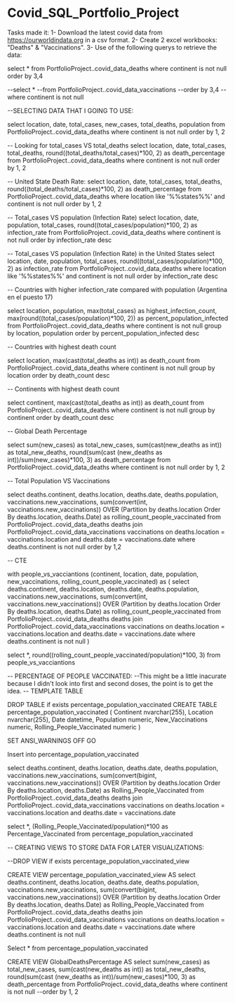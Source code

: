 # Covid_SQL_Portfolio_Project
Tasks made it:
1- Download the latest covid data from https://ourworldindata.org in a csv format.
2- Create 2 excel workbooks: "Deaths" & "Vaccinations".
3- Use of the following querys to retrieve the data:

select *
from PortfolioProject..covid_data_deaths
where continent is not null
order by 3,4

--select *
--from PortfolioProject..covid_data_vaccinations
--order by 3,4
--where continent is not null

--SELECTING DATA THAT I GOING TO USE:

select location, date, total_cases, new_cases, total_deaths, population
from PortfolioProject..covid_data_deaths
where continent is not null
order by 1, 2

-- Looking for total_cases VS total_deaths
select location, date, total_cases, total_deaths, round((total_deaths/total_cases)*100, 2) as death_percentage
from PortfolioProject..covid_data_deaths
where continent is not null
order by 1, 2

-- United State Death Rate:
select location, date, total_cases, total_deaths, round((total_deaths/total_cases)*100, 2) as death_percentage
from PortfolioProject..covid_data_deaths
where location like '%%states%%' and continent is not null
order by 1, 2

-- Total_cases VS population (Infection Rate)
select location, date, population, total_cases, round((total_cases/population)*100, 2) as infection_rate
from PortfolioProject..covid_data_deaths
where continent is not null
order by infection_rate desc

-- Total_cases VS population (Infection Rate) in the United States
select location, date, population, total_cases, round((total_cases/population)*100, 2) as infection_rate
from PortfolioProject..covid_data_deaths
where location like '%%states%%' and continent is not null
order by infection_rate desc

-- Countries with higher infection_rate compared with population (Argentina en el puesto 17)

select location, population, max(total_cases) as highest_infection_count, max(round((total_cases/population)*100, 2)) as percent_population_infected
from PortfolioProject..covid_data_deaths
where continent is not null
group by location, population
order by percent_population_infected desc

-- Countries with highest death count

select location, max(cast(total_deaths as int)) as death_count
from PortfolioProject..covid_data_deaths
where continent is not null
group by location
order by death_count desc

-- Continents with highest death count

select continent, max(cast(total_deaths as int)) as death_count
from PortfolioProject..covid_data_deaths
where continent is not null
group by continent
order by death_count desc

-- Global Death Percentage

select sum(new_cases) as total_new_cases, sum(cast(new_deaths as int)) as total_new_deaths, round(sum(cast
(new_deaths as int))/sum(new_cases)*100, 3) as death_percentage
from PortfolioProject..covid_data_deaths
where continent is not null
order by 1, 2

-- Total Population VS Vaccinations

select deaths.continent, deaths.location, deaths.date, deaths.population, vaccinations.new_vaccinations,
sum(convert(int, vaccinations.new_vaccinations)) OVER (Partition by deaths.location Order By deaths.location,
deaths.Date) as rolling_count_people_vaccinated
from PortfolioProject..covid_data_deaths deaths
join PortfolioProject..covid_data_vaccinations vaccinations
	on deaths.location = vaccinations.location
	and deaths.date = vaccinations.date
where deaths.continent is not null
order by 1,2

-- CTE 

with people_vs_vacciantions (continent, location, date, population, new_vaccinations, rolling_count_people_vaccinated)
as
(
select deaths.continent, deaths.location, deaths.date, deaths.population, vaccinations.new_vaccinations,
sum(convert(int, vaccinations.new_vaccinations)) OVER (Partition by deaths.location Order By deaths.location,
deaths.Date) as rolling_count_people_vaccinated
from PortfolioProject..covid_data_deaths deaths
join PortfolioProject..covid_data_vaccinations vaccinations
	on deaths.location = vaccinations.location
	and deaths.date = vaccinations.date
where deaths.continent is not null
)

select *, round((rolling_count_people_vaccinated/population)*100, 3)
from people_vs_vacciantions


-- PERCENTAGE OF PEOPLE VACCINATED:
	--This might be a little inacurate because I didn't look into first and second doses, the point is to get the idea.
-- TEMPLATE TABLE

DROP TABLE if exists percentage_population_vaccinated
CREATE TABLE percentage_population_vaccinated
(
Continent nvarchar(255),
Location nvarchar(255),
Date datetime,
Population numeric,
New_Vaccinations numeric,
Rolling_People_Vaccinated numeric
)

SET ANSI_WARNINGS OFF
GO

Insert into percentage_population_vaccinated

select deaths.continent, deaths.location, deaths.date, deaths.population, vaccinations.new_vaccinations,
sum(convert(bigint, vaccinations.new_vaccinations)) OVER (Partition by deaths.location Order By deaths.location,
deaths.Date) as Rolling_People_Vaccinated
from PortfolioProject..covid_data_deaths deaths
join PortfolioProject..covid_data_vaccinations vaccinations
	on deaths.location = vaccinations.location
	and deaths.date = vaccinations.date


select *, (Rolling_People_Vaccinated/population)*100 as Percentage_Vaccinated
from percentage_population_vaccinated


-- CREATING VIEWS TO STORE DATA FOR LATER VISUALIZATIONS:

--DROP VIEW if exists percentage_population_vaccinated_view

CREATE VIEW percentage_population_vaccinated_view 
AS
select deaths.continent, deaths.location, deaths.date, deaths.population, vaccinations.new_vaccinations,
sum(convert(bigint, vaccinations.new_vaccinations)) OVER (Partition by deaths.location Order By deaths.location,
deaths.Date) as Rolling_People_Vaccinated
from PortfolioProject..covid_data_deaths deaths
join PortfolioProject..covid_data_vaccinations vaccinations
	on deaths.location = vaccinations.location
	and deaths.date = vaccinations.date
where deaths.continent is not null

Select *
from percentage_population_vaccinated


CREATE VIEW GlobalDeathsPercentage
AS
select sum(new_cases) as total_new_cases, sum(cast(new_deaths as int)) as total_new_deaths, round(sum(cast
(new_deaths as int))/sum(new_cases)*100, 3) as death_percentage
from PortfolioProject..covid_data_deaths
where continent is not null
--order by 1, 2
